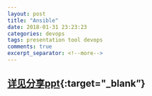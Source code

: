 ```yaml
---
layout: post
title: "Ansible"
date: 2018-01-31 23:23:23
categories: devops
tags: presentation tool devops
comments: true
excerpt_separator: <!--more-->
---
```

<!--more-->

## [详见分享ppt](/resources/presentation/ansible.html){:target="_blank”}

